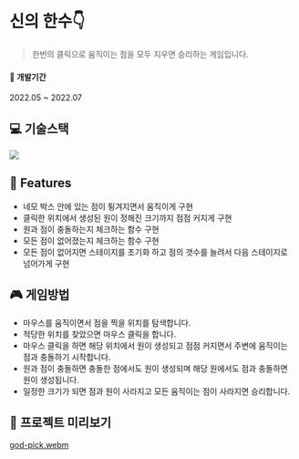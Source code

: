 # 신의 한수👇
> 한번의 클릭으로 움직이는 점을 모두 지우면 승리하는 게임입니다.

#### 📅 개발기간
2022.05 ~ 2022.07

##  :computer: 기술스택
<img src="https://img.shields.io/badge/C-A8B9CC?style=for-the-badge&logo=C&logoColor=white"> 

## 📝 Features
- 네모 박스 안에 있는 점이 튕겨지면서 움직이게 구현
- 클릭한 위치에서 생성된 원이 정해진 크기까지 점점 커지게 구현
- 원과 점이 충돌하는지 체크하는 함수 구현
- 모든 점이 없어졌는지 체크하는 함수 구현
- 모든 점이 없어지면 스테이지를 초기화 하고 점의 갯수를 늘려서 다음 스테이지로 넘어가게 구현

## 🎮 게임방법
- 마우스를 움직이면서 점을 찍을 위치를 탐색합니다.
- 적당한 위치를 찾았으면 마우스 클릭을 합니다.
- 마우스 클릭을 하면 해당 위치에서 원이 생성되고 점점 커지면서 주변에 움직이는 점과 충돌하기 시작합니다.
- 원과 점이 충돌하면 충돌한 점에서도 원이 생성되며 해당 원에서도 점과 충돌하면 원이 생성됩니다.
- 일정한 크기가 되면 점과 원이 사라지고 모든 움직이는 점이 사라지면 승리합니다.

## 👀 프로젝트 미리보기
[god-pick.webm](https://user-images.githubusercontent.com/100817586/235289047-6c869fc7-edcb-44e0-a41d-5c90466f3e03.webm)
